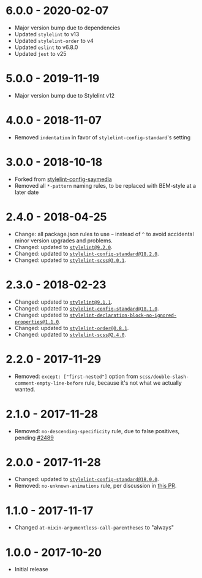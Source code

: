 # 6.0.0 - 2020-02-07

-   Major version bump due to dependencies
-   Updated `stylelint` to v13
-   Updated `stylelint-order` to v4
-   Updated `eslint` to v6.8.0
-   Updated `jest` to v25

# 5.0.0 - 2019-11-19

-   Major version bump due to Stylelint v12

# 4.0.0 - 2018-11-07

-   Removed `indentation` in favor of `stylelint-config-standard`'s setting

# 3.0.0 - 2018-10-18

-   Forked from [stylelint-config-saymedia](https://github.com/saymedia/stylelint-config-saymedia)
-   Removed all `*-pattern` naming rules, to be replaced with BEM-style at a later date

# 2.4.0 - 2018-04-25

-   Change: all package.json rules to use `~` instead of `^` to avoid accidental minor version upgrades and problems.
-   Changed: updated to [`stylelint@9.2.0`](https://github.com/stylelint/stylelint/releases/tag/9.2.0).
-   Changed: updated to [`stylelint-config-standard@18.2.0`](https://github.com/stylelint/stylelint-config-standard/releases/tag/18.2.0).
-   Changed: updated to [`stylelint-scss@3.0.1`](https://github.com/kristerkari/stylelint-scss/releases/tag/3.0.1).

# 2.3.0 - 2018-02-23

-   Changed: updated to [`stylelint@9.1.1`](https://github.com/stylelint/stylelint/releases/tag/9.1.1).
-   Changed: updated to [`stylelint-config-standard@18.1.0`](https://github.com/stylelint/stylelint-config-standard/releases/tag/18.1.0).
-   Changed: updated to [`stylelint-declaration-block-no-ignored-properties@1.1.0`](https://github.com/kristerkari/stylelint-declaration-block-no-ignored-properties/releases/tag/1.1.0).
-   Changed: updated to [`stylelint-order@0.8.1`](https://github.com/hudochenkov/stylelint-order/releases/tag/0.8.1).
-   Changed: updated to [`stylelint-scss@2.4.0`](https://github.com/kristerkari/stylelint-scss/releases/tag/2.4.0).

# 2.2.0 - 2017-11-29

-   Removed: `except: ["first-nested"]` option from `scss/double-slash-comment-empty-line-before` rule, because it's not what we actually wanted.

# 2.1.0 - 2017-11-28

-   Removed: `no-descending-specificity` rule, due to false positives, pending [#2489](https://github.com/stylelint/stylelint/issues/2489)

# 2.0.0 - 2017-11-28

-   Changed: updated to [`stylelint-config-standard@18.0.0`](https://github.com/stylelint/stylelint-config-standard/releases/tag/18.0.0).
-   Removed: `no-unknown-animations` rule, per discussion in [this PR](https://github.com/stylelint/stylelint-config-recommended/pull/9).

# 1.1.0 - 2017-11-17

-   Changed `at-mixin-argumentless-call-parentheses` to "always"

# 1.0.0 - 2017-10-20

-   Initial release
